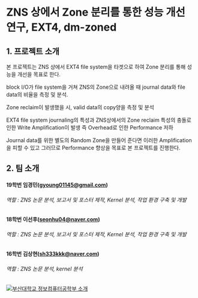 # ZNS 상에서 Zone 분리를 통한 성능 개선 연구, EXT4, dm-zoned


## 1. 프로젝트 소개

본 프로젝트는 ZNS 상에서 EXT4 file system을 타겟으로 하여 Zone 분리를 통해 성능을 개선을 목표로 한다.

block I/O가 file system을 거쳐 ZNS의 Zone으로 내려올 때 journal data와 file data의 비율을 측정 및 분석.

Zone reclaim이 발생했을 시, valid data의 copy양을 측정 및 분석

EXT4 file system journaling의 특성과 ZNS상에서의 Zone reclaim 특성의 충돌로 인한 Write Amplification이 발생 즉 Overhead로 인한 Performance 저하

Journal data를 위한 별도의 Random Zone을 만들어 준다면 이러한 Amplification을 피할 수 있고 그러므로 Performance 향상을 목표로 본 프로젝트를 진행한다.

## 2. 팀 소개

#### 19학번 임경민(gyoung01145@gmail.com)
###### 역할 : ZNS 논문 분석, 보고서 및 포스터 제작, Kernel 분석, 작업 환경 구축 및 개발

#### 18학번 이선후(seonhu04@naver.com)
###### 역할 : ZNS 논문 분석, 보고서 및 포스터 제작, Kernel 분석, 작업 환경 구축 및 개발

#### 16학번 김상현(sh333kkk@naver.com)
###### 역할 : ZNS 논문 분석, kernel 분석



<!--[![영상 이름](유튜브 영상 썸네일 URL)](유투브 영상 URL)-->
[![부산대학교 정보컴퓨터공학부 소개](http://img.youtube.com/vi/zh_gQ_lmLqE/0.jpg)](https://www.youtube.com/watch?v=zh_gQ_lmLqE)    
